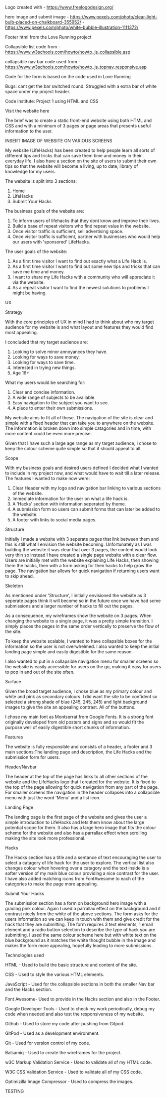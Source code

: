Logo created with - https://www.freelogodesign.org/

hero image and submit image - https://www.pexels.com/photo/clear-light-bulb-placed-on-chalkboard-355952/
                            - https://www.pexels.com/photo/white-bubble-illustration-1111372/

Footer html from the Love Running project

Collapsible list code from - https://www.w3schools.com/howto/howto_js_collapsible.asp

collapsible nav bar code used from - https://www.w3schools.com/howto/howto_js_topnav_responsive.asp

Code for the form is based on the code used in Love Running



Bugs: cant get the bar switched round.
Struggled with a extra bar of white space under my project header.


Code Institute: Project 1 using HTML and CSS

Visit the website here

The brief was to create a static front-end website using both HTML and CSS and with a minimum of 3 pages or page areas that presents useful information to the user.


INSERT IMAGE OF WEBSITE ON VARIOUS SCREENS

My website (LifeHacks) has been created to help people learn all sorts of different tips and tricks that can save them time and money in their everyday life. I also have a section on the site of users to submit their own tips so that the website will become a living, up to date, library of knowledge for my users.

The website is split into 3 sections:

1. Home 
2. LifeHacks
3. Submit Your Hacks

The business goals of the website are:

1. To inform users of lifehacks that they dont know and improve their lives.
2. Build a base of repeat visitors who find repeat value in the website.
3. Once visitor traffic is sufficient, sell advertising space.
4. Once visitor traffic is sufficient, partner with businesses who would help our users with 'sponsored' LifeHacks.

The user goals of the website:

1. As a first time visitor I want to find out exactly what a Life Hack is.
2. As a first time visitor I want to find out some new tips and tricks that can save me time and money.
3. I want to share my Life Hacks with a community who will appreciate it via the website.
4. As a repeat visitor I want to find the newest solutions to problems I might be having.


UX

Strategy

With the core principles of UX in mind I had to think about who my target audience for my website is and what layout and features they would find most appealing. 

I concluded that my target audience are:

1. Looking to solve minor annoyances they have.
2. Looking for ways to save money.
3. Looking for ways to save time. 
4. Interested in trying new things.
5. Age 16+

What my users would be searching for:

1. Clear and concise information.
2. A wide range of subjects to be available.
3. Easy navigation to the subject you want to see.
4. A place to enter their own submissions.

My website aims to fit all of these. The navigation of the site is clear and simple with a fixed header that can take you to anywhere on the website. The information is broken down into simple catagories and in time, with more content could be even more precise.

Given that I have such a large age range as my target audience, I chose to keep the colour scheme quite simple so that it should appeal to all.

Scope

With my business goals and desired users defined I decided what I wanted to include in my project now, and what would have to wait till a later release. The features I wanted to make now were:

1. Clear Header with my logo and navigation bar linking to various sections of the website.
2. Immediate information for the user on what a life hack is.
3. A 'Hacks' section with information seperated by theme.
4. A submission form so users can submit forms that can later be added to the website.
5. A footer with links to social media pages.

Structure 

Initially I made a website with 3 seperate pages that link between them and this is still what I envision the website becoming. Unfortunately as I was building the website it was clear that over 3 pages, the content would look very thin so instead I have created a single page website with a clear flow. Users are initially met with the website explaining Life Hacks, then showing them the hacks, then with a form asking for their hacks to help grow the page. The navigation bar allows for quick navigation if returning users want to skip ahead.

Skeleton

As mentioned under 'Structure', I initially envisioned the website as 3 seperate pages think it will become so in the future once we have had some submissions and a larger number of hacks to fill out the pages.

As a consequence, my wireframes show the website on 3 pages. When changing the website to a single page, it was a pretty simple transition. I simply places the pages in the same order vertically to preserve the flow of the site.

To keep the website scalable, I wanted to have collapsible boxes for the information so the user is not overwhelmed. I also wanted to keep the initial landing page simple and easily digestible for the same reason.

I also wanted to put in a collapsible navigation menu for smaller screens so the website is easily accessible for users on the go, making it easy for users to pop in and out of the site often.

Surface

Given the broad target audience, I chose blue as my primary colour and white and pink as secondary colours. I did want the site to be confident so selected a strong shade of blue (245, 245, 245) and light background images to give the site an appealing contrast. All of the buttons.

I chose my main font as Montserrat from Google Fonts. It is a strong font originally developed from old posters and signs and so would fit the purpose well of easily digestible short chunks of information.

Features

The website is fully responsible and consists of a header, a footer and 3 main sections:The landing page and description, the Life Hacks and the submission form for users. 

Header/Navbar

The header at the top of the page has links to all other sections of the website and the LifeHacks logo that I created for the website. It is fixed to the top of the page allowing for quick navigation from any part of the page. For smaller screens the navigation in the header collapses into a collapsible menu with just the word 'Menu' and a list icon.

Landing Page

The landing page is the first page of the website and gives the user a simple introduction to LifeHacks and lets them know about the large potential scope for them. It also has a large hero image that fits the colour scheme for the website and also has a parrallax effect when scrolling making the site look more professional.

Hacks

The Hacks section has a title and a sentance of text encouraging the user to select a catagory of life hack for the user to explore. The vertical list also changes colour when hovering over a catagory and the text inside is a softer version of my main blue colour providing a nice contrast for the user. I have also added matching icons from FontAwesome to each of the categories to make the page more appealing.

Submit Your Hacks

The submission section has a form on background hero image with a grading pink colour. Again I used a parrallax effect on the background and it contrast nicely from the white of the above sections. The form asks for the users information so we can keep in touch with them and give credit for the hack that they are submitting. The form requires 3 text elements, 1 email element and a radio button selection to describe the type of hack you are submitting. I used the same colour scheme here but with white text on the blue background as it matches the white thought bubble in the image and makes the form more appealing, hopefully leading to more submissions.

Technologies used

HTML - Used to build the basic structure and content of the site.

CSS - Used to style the various HTML elements.

JavaScript - Used for the collapsible sections in both the smaller Nav bar and the Hacks section.

Font Awesome- Used to provide in the Hacks section and also in the Footer.

Google Developer Tools - Used to check my work periodically, debug my code when needed and also test the responsiveness of my website.

Github - Used to store my code after pushing from Gitpod.

GitPod - Used as a development environment.

Git - Used for version control of my code.

Balsamiq - Used to create the wireframes for the project.

w3C Markup Validation Service - Used to validate all of my HTML code.

W3C CSS Validation Service - Used to validate all of my CSS code.

Optimizilla Image Compressor - Used to compress the images.

TESTING

